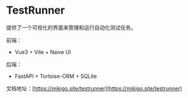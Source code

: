 # TestRunner

提供了一个可视化的界面来管理和运行自动化测试任务。

前端：
- Vue3 + Vite + Naive UI

后端：
- FastAPI + Tortoise-ORM + SQLite

文档地址：[https://mikigo.site/testrunner](https://mikigo.site/testrunner)
